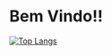 # Bem Vindo!!
[![Top Langs](https://github-readme-stats.vercel.app/api/top-langs/?username=pedrxx&layout=compact)](https://github.com/pedrxx)


